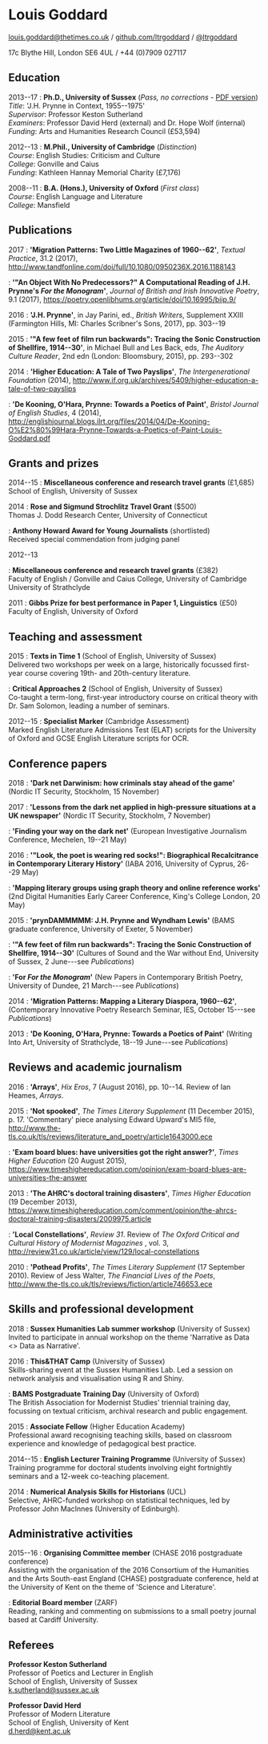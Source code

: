 # Louis Goddard

[louis.goddard@thetimes.co.uk](mailto:louis.goddard@thetimes.co.uk) / [github.com/ltrgoddard](http://github.com/ltrgoddard) / [\@ltrgoddard](http://twitter.com/ltrgoddard)  

17c Blythe Hill, London SE6 4UL / +44 (0)7909 027117  


## Education

2013--17
:   **Ph.D., University of Sussex** (*Pass, no corrections* - [PDF version](http://sro.sussex.ac.uk/68758/1/Goddard%2C%20Louis.pdf))  
    *Title*: 'J.H. Prynne in Context, 1955--1975'  
    *Supervisor*: Professor Keston Sutherland  
    *Examiners*: Professor David Herd (external) and Dr. Hope Wolf (internal)  
    *Funding*: Arts and Humanities Research Council (£53,594) 

2012--13
:   **M.Phil., University of Cambridge** (*Distinction*)  
    *Course*: English Studies: Criticism and Culture  
    *College*: Gonville and Caius  
    *Funding*: Kathleen Hannay Memorial Charity (£7,176)

2008--11
:   **B.A. (Hons.), University of Oxford** (*First class*)  
    *Course*: English Language and Literature  
    *College*: Mansfield


## Publications

2017
:   **'Migration Patterns: Two Little Magazines of 1960--62'**, *Textual Practice*, 31.2 (2017), <http://www.tandfonline.com/doi/full/10.1080/0950236X.2016.1188143>

:   **'"An Object With No Predecessors?" A Computational Reading of J.H. Prynne's *For the Monogram*'**, *Journal of British and Irish Innovative Poetry*, 9.1 (2017), <https://poetry.openlibhums.org/article/doi/10.16995/biip.9/>

2016
:   **'J.H. Prynne'**, in Jay Parini, ed., *British Writers*, Supplement XXIII (Farmington Hills, MI: Charles Scribner's Sons, 2017), pp. 303--19

2015
:   **'"A few feet of film run backwards": Tracing the Sonic Construction of Shellfire, 1914--30'**, in Michael Bull and Les Back, eds, *The Auditory Culture Reader*, 2nd edn (London: Bloomsbury, 2015), pp. 293--302

2014
:   **'Higher Education: A Tale of Two Payslips'**, *The Intergenerational Foundation* (2014), <http://www.if.org.uk/archives/5409/higher-education-a-tale-of-two-payslips>

:   **'De Kooning, O'Hara, Prynne: Towards a Poetics of Paint'**, *Bristol Journal of English Studies*, 4 (2014), <http://englishjournal.blogs.ilrt.org/files/2014/04/De-Kooning-O%E2%80%99Hara-Prynne-Towards-a-Poetics-of-Paint-Louis-Goddard.pdf>


## Grants and prizes

2014--15
:   **Miscellaneous conference and research travel grants** (£1,685)  
    School of English, University of Sussex

2014
:   **Rose and Sigmund Strochlitz Travel Grant** ($500)  
    Thomas J. Dodd Research Center, University of Connecticut

:   **Anthony Howard Award for Young Journalists** (shortlisted)  
    Received special commendation from judging panel

2012--13

:   **Miscellaneous conference and research travel grants** (£382)  
    Faculty of English / Gonville and Caius College, University of Cambridge  
    University of Strathclyde

2011
:   **Gibbs Prize for best performance in Paper 1, Linguistics** (£50)  
    Faculty of English, University of Oxford


## Teaching and assessment

2015
:   **Texts in Time 1** (School of English, University of Sussex)  
    Delivered two workshops per week on a large, historically focussed first-year course covering 19th- and 20th-century literature.

:   **Critical Approaches 2** (School of English, University of Sussex)  
    Co-taught a term-long, first-year introductory course on critical theory with Dr. Sam Solomon, leading a number of seminars.

2012--15
:   **Specialist Marker** (Cambridge Assessment)  
    Marked English Literature Admissions Test (ELAT) scripts for the University of Oxford and GCSE English Literature scripts for OCR.


## Conference papers

2018
:   **'Dark net Darwinism: how criminals stay ahead of the game'** (Nordic IT Security, Stockholm, 15 November)

2017
:   **'Lessons from the dark net applied in high-pressure situations at a UK newspaper'** (Nordic IT Security, Stockholm, 7 November)

:   **'Finding your way on the dark net'** (European Investigative Journalism Conference, Mechelen, 19--21 May)

2016
:   **'"Look, the poet is wearing red socks!": Biographical Recalcitrance in Contemporary Literary History'** (IABA 2016, University of Cyprus, 26--29 May)

:   **'Mapping literary groups using graph theory and online reference works'** (2nd Digital Humanities Early Career Conference, King's College London, 20 May) 

2015
:   **'prynDAMMMMM: J.H. Prynne and Wyndham Lewis'** (BAMS graduate conference, University of Exeter, 5 November)

:   **'"A few feet of film run backwards": Tracing the Sonic Construction of Shellfire, 1914--30'** (Cultures of Sound and the War without End, University of Sussex, 2 June---see *Publications*)

:   **'For *For the Monogram*'** (New Papers in Contemporary British Poetry, University of Dundee, 21 March---see *Publications*) 

2014
:   **'Migration Patterns: Mapping a Literary Diaspora, 1960--62'**, (Contemporary Innovative Poetry Research Seminar, IES, October 15---see *Publications*)

2013
:   **'De Kooning, O'Hara, Prynne: Towards a Poetics of Paint'** (Writing Into Art, University of Strathclyde, 18--19 June---see *Publications*) 


## Reviews and academic journalism

2016
:   **'Arrays'**, *Hix Eros*, 7 (August 2016), pp. 10--14. Review of Ian Heames, *Arrays*.

2015
:   **'Not spooked'**, *The Times Literary Supplement* (11 December 2015), p. 17. 'Commentary' piece analysing Edward Upward's MI5 file, <http://www.the-tls.co.uk/tls/reviews/literature_and_poetry/article1643000.ece>

:   **'Exam board blues: have universities got the right answer?'**, *Times Higher Education* (20 August 2015), <https://www.timeshighereducation.com/opinion/exam-board-blues-are-universities-the-answer>

2013
:   **'The AHRC's doctoral training disasters'**, *Times Higher Education*  (19 December 2013), <https://www.timeshighereducation.com/comment/opinion/the-ahrcs-doctoral-training-disasters/2009975.article>

:   **'Local Constellations'**, *Review 31*. Review of *The Oxford Critical and Cultural History of Modernist Magazines* , vol. 3, <http://review31.co.uk/article/view/129/local-constellations>

2010
:   **'Pothead Profits'**, *The Times Literary Supplement* (17 September 2010). Review of Jess Walter, *The Financial Lives of the Poets*, <http://www.the-tls.co.uk/tls/reviews/fiction/article746653.ece>


## Skills and professional development

2018
:   **Sussex Humanities Lab summer workshop** (University of Sussex)
    Invited to participate in annual workshop on the theme 'Narrative as Data <> Data as Narrative'.

2016
:   **This&THAT Camp** (University of Sussex)  
    Skills-sharing event at the Sussex Humanities Lab. Led a session on network analysis and visualisation using R and Shiny.

:   **BAMS Postgraduate Training Day** (University of Oxford)  
    The British Association for Modernist Studies' triennial training day, focussing on textual criticism, archival research and public engagement.

2015
:   **Associate Fellow** (Higher Education Academy)  
    Professional award recognising teaching skills, based on classroom experience and knowledge of pedagogical best practice.

2014--15
:   **English Lecturer Training Programme** (University of Sussex)  
    Training programme for doctoral students involving eight fortnightly seminars and a 12-week co-teaching placement.

2014
:   **Numerical Analysis Skills for Historians** (UCL)  
    Selective, AHRC-funded workshop on statistical techniques, led by Professor John MacInnes (University of Edinburgh).


## Administrative activities

2015--16
:   **Organising Committee member** (CHASE 2016 postgraduate conference)  
    Assisting with the organisation of the 2016 Consortium of the Humanities and the Arts South-east England (CHASE) postgraduate conference, held at the University of Kent on the theme of 'Science and Literature'.

:   **Editorial Board member** (ZARF)  
    Reading, ranking and commenting on submissions to a small poetry journal based at Cardiff University.


## Referees

**Professor Keston Sutherland**  
Professor of Poetics and Lecturer in English  
School of English, University of Sussex  
[k.sutherland@sussex.ac.uk](mailto:k.sutherland@sussex.ac.uk)

**Professor David Herd**  
Professor of Modern Literature  
School of English, University of Kent  
[d.herd@kent.ac.uk](mailto:d.herd@kent.ac.uk)


<script>
  (function(i,s,o,g,r,a,m){i['GoogleAnalyticsObject']=r;i[r]=i[r]||function(){
  (i[r].q=i[r].q||[]).push(arguments)},i[r].l=1*new Date();a=s.createElement(o),
  m=s.getElementsByTagName(o)[0];a.async=1;a.src=g;m.parentNode.insertBefore(a,m)
  })(window,document,'script','//www.google-analytics.com/analytics.js','ga');

  ga('create', 'UA-49524936-2', 'auto');
  ga('send', 'pageview');

</script>
